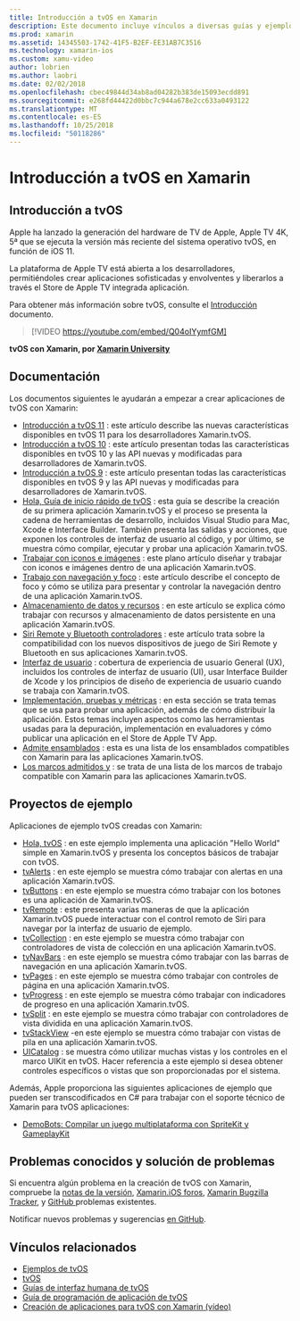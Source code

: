 ```yaml
---
title: Introducción a tvOS en Xamarin
description: Este documento incluye vínculos a diversas guías y ejemplos que muestran cómo crear aplicaciones de tvOS con Xamarin. Las guías tratan diversas características, como el desarrollo de la interfaz de usuario, el almacenamiento de datos, iconos y mucho más.
ms.prod: xamarin
ms.assetid: 14345503-1742-41F5-B2EF-EE31AB7C3516
ms.technology: xamarin-ios
ms.custom: xamu-video
author: lobrien
ms.author: laobri
ms.date: 02/02/2018
ms.openlocfilehash: cbec49844d34ab8ad04282b383de15093ecdd891
ms.sourcegitcommit: e268fd44422d0bbc7c944a678e2cc633a0493122
ms.translationtype: MT
ms.contentlocale: es-ES
ms.lasthandoff: 10/25/2018
ms.locfileid: "50118286"
---
```

# <a name="introduction-to-tvos-in-xamarin"></a>Introducción a tvOS en Xamarin

## <a name="introducing-tvos"></a>Introducción a tvOS

Apple ha lanzado la generación del hardware de TV de Apple, Apple TV 4K, 5ª que se ejecuta la versión más reciente del sistema operativo tvOS, en función de iOS 11.

La plataforma de Apple TV está abierta a los desarrolladores, permitiéndoles crear aplicaciones sofisticadas y envolventes y liberarlos a través el Store de Apple TV integrada aplicación.

Para obtener más información sobre tvOS, consulte el [Introducción](~/ios/tvos/get-started/index.md) documento.

> [!VIDEO https://youtube.com/embed/Q04oIYymfGM]

**tvOS con Xamarin, por [Xamarin University](https://university.xamarin.com/)**

## <a name="documentation"></a>Documentación

Los documentos siguientes le ayudarán a empezar a crear aplicaciones de tvOS con Xamarin:

- [Introducción a tvOS 11](~/ios/tvos/platform/introduction-to-tvos11.md) : este artículo describe las nuevas características disponibles en tvOS 11 para los desarrolladores Xamarin.tvOS.
- [Introducción a tvOS 10](~/ios/tvos/platform/introduction-to-tvos10/index.md) : este artículo presentan todas las características disponibles en tvOS 10 y las API nuevas y modificadas para desarrolladores de Xamarin.tvOS.
- [Introducción a tvOS 9](~/ios/tvos/platform/tvos9.md) : este artículo presentan todas las características disponibles en tvOS 9 y las API nuevas y modificadas para desarrolladores de Xamarin.tvOS. 
- [Hola, Guía de inicio rápido de tvOS](~/ios/tvos/get-started/hello-tvos.md) : esta guía se describe la creación de su primera aplicación Xamarin.tvOS y el proceso se presenta la cadena de herramientas de desarrollo, incluidos Visual Studio para Mac, Xcode e Interface Builder. También presenta las salidas y acciones, que exponen los controles de interfaz de usuario al código, y por último, se muestra cómo compilar, ejecutar y probar una aplicación Xamarin.tvOS.
- [Trabajar con iconos e imágenes](~/ios/tvos/app-fundamentals/icons-images.md) : este plano artículo diseñar y trabajar con iconos e imágenes dentro de una aplicación Xamarin.tvOS.
- [Trabajo con navegación y foco](~/ios/tvos/app-fundamentals/navigation-focus.md) : este artículo describe el concepto de foco y cómo se utiliza para presentar y controlar la navegación dentro de una aplicación Xamarin.tvOS.
- [Almacenamiento de datos y recursos](~/ios/tvos/app-fundamentals/resources-data-storage.md) : en este artículo se explica cómo trabajar con recursos y almacenamiento de datos persistente en una aplicación Xamarin.tvOS.
- [Siri Remote y Bluetooth controladores](~/ios/tvos/platform/remote-bluetooth.md) : este artículo trata sobre la compatibilidad con los nuevos dispositivos de juego de Siri Remote y Bluetooth en sus aplicaciones Xamarin.tvOS.
- [Interfaz de usuario](~/ios/tvos/user-interface/index.md) : cobertura de experiencia de usuario General (UX), incluidos los controles de interfaz de usuario (UI), usar Interface Builder de Xcode y los principios de diseño de experiencia de usuario cuando se trabaja con Xamarin.tvOS.
- [Implementación, pruebas y métricas](~/ios/tvos/deploy-test/index.md) : en esta sección se trata temas que se usa para probar una aplicación, además de cómo distribuir la aplicación. Estos temas incluyen aspectos como las herramientas usadas para la depuración, implementación en evaluadores y cómo publicar una aplicación en el Store de Apple TV App.
- [Admite ensamblados](~/ios/tvos/internals/assemblies.md) : esta es una lista de los ensamblados compatibles con Xamarin para las aplicaciones Xamarin.tvOS.
- [Los marcos admitidos y](~/ios/tvos/internals/frameworks.md) : se trata de una lista de los marcos de trabajo compatible con Xamarin para las aplicaciones Xamarin.tvOS.

## <a name="sample-projects"></a>Proyectos de ejemplo

Aplicaciones de ejemplo tvOS creadas con Xamarin:

- [Hola, tvOS](https://developer.xamarin.com/samples/monotouch/tvos/Hello-tvOS/) : en este ejemplo implementa una aplicación "Hello World" simple en Xamarin.tvOS y presenta los conceptos básicos de trabajar con tvOS.
- [tvAlerts](https://developer.xamarin.com/samples/monotouch/tvos/tvAlerts/) : en este ejemplo se muestra cómo trabajar con alertas en una aplicación Xamarin.tvOS.
- [tvButtons](https://developer.xamarin.com/samples/monotouch/tvos/tvButtons/) : en este ejemplo se muestra cómo trabajar con los botones es una aplicación de Xamarin.tvOS.
- [tvRemote](https://developer.xamarin.com/samples/monotouch/tvos/tvRemote/) : este presenta varias maneras de que la aplicación Xamarin.tvOS puede interactuar con el control remoto de Siri para navegar por la interfaz de usuario de ejemplo.
- [tvCollection](https://developer.xamarin.com/samples/monotouch/tvos/tvCollection/) : en este ejemplo se muestra cómo trabajar con controladores de vista de colección en una aplicación Xamarin.tvOS.
- [tvNavBars](https://developer.xamarin.com/samples/monotouch/tvos/tvNavBars/) : en este ejemplo se muestra cómo trabajar con las barras de navegación en una aplicación Xamarin.tvOS.
- [tvPages](https://developer.xamarin.com/samples/monotouch/tvos/tvPages/) : en este ejemplo se muestra cómo trabajar con controles de página en una aplicación Xamarin.tvOS.
- [tvProgress](https://developer.xamarin.com/samples/monotouch/tvos/tvProgress/) : en este ejemplo se muestra cómo trabajar con indicadores de progreso en una aplicación Xamarin.tvOS.
- [tvSplit](https://developer.xamarin.com/samples/monotouch/tvos/tvSplit/) : en este ejemplo se muestra cómo trabajar con controladores de vista dividida en una aplicación Xamarin.tvOS.
- [tvStackView](https://developer.xamarin.com/samples/monotouch/tvos/tvStackView/) -en este ejemplo se muestra cómo trabajar con vistas de pila en una aplicación Xamarin.tvOS.
- [UICatalog](https://developer.xamarin.com/samples/monotouch/tvos/UICatalog/) : se muestra cómo utilizar muchas vistas y los controles en el marco UIKit en tvOS. Hacer referencia a este ejemplo si desea obtener controles específicos o vistas que son proporcionadas por el sistema.

Además, Apple proporciona las siguientes aplicaciones de ejemplo que pueden ser transcodificados en C# para trabajar con el soporte técnico de Xamarin para tvOS aplicaciones:

- [DemoBots: Compilar un juego multiplataforma con SpriteKit y GameplayKit](https://developer.apple.com/library/prerelease/tvos/samplecode/DemoBots/)

## <a name="known-issues-and-troubleshooting"></a>Problemas conocidos y solución de problemas

Si encuentra algún problema en la creación de tvOS con Xamarin, compruebe la [notas de la versión](http://releases.xamarin.com/), [Xamarin.iOS foros](https://forums.xamarin.com/categories/ios), [Xamarin Bugzilla Tracker](https://bugzilla.xamarin.com/query.cgi?product=iOS), y [GitHub ](https://github.com/xamarin/xamarin-macios/issues) problemas existentes.

Notificar nuevos problemas y sugerencias [en GitHub](https://github.com/xamarin/xamarin-macios/issues).


## <a name="related-links"></a>Vínculos relacionados

- [Ejemplos de tvOS](https://developer.xamarin.com/samples/tvos/all/)
- [tvOS](https://developer.apple.com/tvos/)
- [Guías de interfaz humana de tvOS](https://developer.apple.com/tvos/human-interface-guidelines/)
- [Guía de programación de aplicación de tvOS](https://developer.apple.com/library/prerelease/tvos/documentation/General/Conceptual/AppleTV_PG/)
- [Creación de aplicaciones para tvOS con Xamarin (vídeo)](https://university.xamarin.com/lightninglectures/tvos-with-xamarin)
